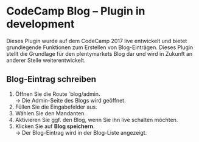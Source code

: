 # CodeCamp Blog – Plugin in development

Dieses Plugin wurde auf dem CodeCamp 2017 live entwickelt und bietet grundlegende Funktionen zum Erstellen von Blog-Einträgen. Dieses Plugin stellt die Grundlage für den plentymarkets Blog dar und wird in Zukunft an anderer Stelle weiterentwickelt.

## Blog-Eintrag schreiben

1. Öffnen Sie die Route `blog/admin.<br /> → Die Admin-Seite des Blogs wird geöffnet.
2. Füllen Sie die Eingabefelder aus.
3. Wählen Sie den Mandanten.
4. Aktivieren Sie ggf. den Blog, wenn Sie ihn live schalten möchten.
5. Klicken Sie auf **Blog speichern**.<br /> → Der Blog-Eintrag wird in der Blog-Liste angezeigt.

